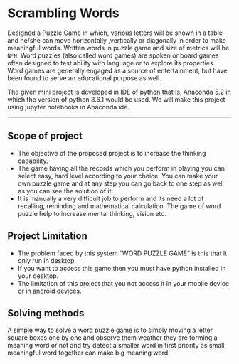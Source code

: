 # Scrambling Words

Designed a Puzzle Game in which, various letters will be shown in a table and he/she can move horizontally ,vertically or diagonally in order to make meaningful words.
Written words in puzzle game and size of metrics will be `N*N`.
Word puzzles (also called word games) are spoken or board games often designed to test ability with language or to explore its properties. Word games are generally engaged as a source of entertainment, but have been found to serve an educational purpose as well.

The given mini project is developed in IDE of python that is, Anaconda 5.2 in which the version of python 3.6.1 would be used. We will make this project using jupyter notebooks in Anaconda ide.

--- 
## Scope of project
- The objective of the proposed project is to increase the thinking capability.
- The game having all the records which you perform in playing you can select easy, hard level according to your choice. You can make your own puzzle game and at any step you can go back to one step as well as you can see the solution of it.
- It is manually a very difficult job to perform and its need a lot of recalling, reminding and mathematical calculation. The game of word puzzle help to increase mental thinking, vision etc.

## Project Limitation
- The problem faced by this system “WORD PUZZLE GAME” is this that it only run in desktop.
- If you want to access this game then you must have python installed in your desktop. 
- The limitation of this project that you not access it in your mobile device or in android devices.

## Solving methods
A simple way to solve a word puzzle game is to simply moving a letter square boxes one by one and observe them weather they are forming a meaning word or not and try detect a smaller word in first priority as small meaningful word together can make big meaning word.
